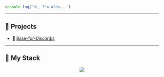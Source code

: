```js
console.log(`Hi, I'm Alon...`)
```
---

## 📁 Projects
- 👾 [Base-for-Discordjs](https://github.com/alonsx-dev/Base-for-Discordjs)
---
## 🧠 My Stack

<p align="center">
  <a href="https://skillicons.dev">
    <img src="https://skillicons.dev/icons?i=js,nodejs" />
  </a>
</p>
